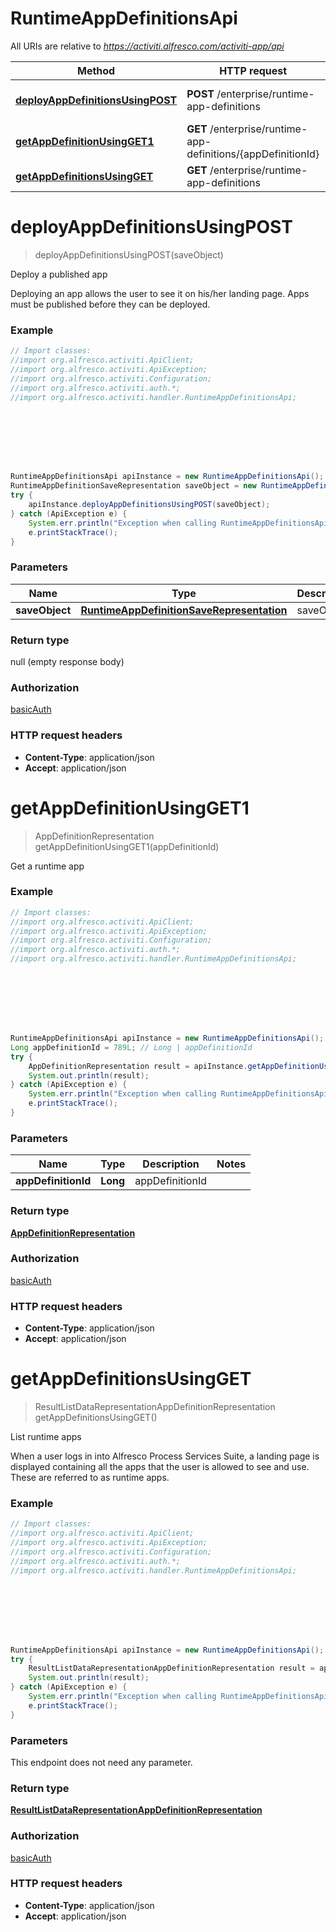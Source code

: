 # RuntimeAppDefinitionsApi

All URIs are relative to *https://activiti.alfresco.com/activiti-app/api*

Method | HTTP request | Description
------------- | ------------- | -------------
[**deployAppDefinitionsUsingPOST**](RuntimeAppDefinitionsApi.md#deployAppDefinitionsUsingPOST) | **POST** /enterprise/runtime-app-definitions | Deploy a published app
[**getAppDefinitionUsingGET1**](RuntimeAppDefinitionsApi.md#getAppDefinitionUsingGET1) | **GET** /enterprise/runtime-app-definitions/{appDefinitionId} | Get a runtime app
[**getAppDefinitionsUsingGET**](RuntimeAppDefinitionsApi.md#getAppDefinitionsUsingGET) | **GET** /enterprise/runtime-app-definitions | List runtime apps


<a name="deployAppDefinitionsUsingPOST"></a>
# **deployAppDefinitionsUsingPOST**
> deployAppDefinitionsUsingPOST(saveObject)

Deploy a published app

Deploying an app allows the user to see it on his/her landing page. Apps must be published before they can be deployed.

### Example
```java
// Import classes:
//import org.alfresco.activiti.ApiClient;
//import org.alfresco.activiti.ApiException;
//import org.alfresco.activiti.Configuration;
//import org.alfresco.activiti.auth.*;
//import org.alfresco.activiti.handler.RuntimeAppDefinitionsApi;








RuntimeAppDefinitionsApi apiInstance = new RuntimeAppDefinitionsApi();
RuntimeAppDefinitionSaveRepresentation saveObject = new RuntimeAppDefinitionSaveRepresentation(); // RuntimeAppDefinitionSaveRepresentation | saveObject
try {
    apiInstance.deployAppDefinitionsUsingPOST(saveObject);
} catch (ApiException e) {
    System.err.println("Exception when calling RuntimeAppDefinitionsApi#deployAppDefinitionsUsingPOST");
    e.printStackTrace();
}
```

### Parameters

Name | Type | Description  | Notes
------------- | ------------- | ------------- | -------------
 **saveObject** | [**RuntimeAppDefinitionSaveRepresentation**](RuntimeAppDefinitionSaveRepresentation.md)| saveObject |

### Return type

null (empty response body)

### Authorization

[basicAuth](../README.md#basicAuth)

### HTTP request headers

 - **Content-Type**: application/json
 - **Accept**: application/json

<a name="getAppDefinitionUsingGET1"></a>
# **getAppDefinitionUsingGET1**
> AppDefinitionRepresentation getAppDefinitionUsingGET1(appDefinitionId)

Get a runtime app

### Example
```java
// Import classes:
//import org.alfresco.activiti.ApiClient;
//import org.alfresco.activiti.ApiException;
//import org.alfresco.activiti.Configuration;
//import org.alfresco.activiti.auth.*;
//import org.alfresco.activiti.handler.RuntimeAppDefinitionsApi;








RuntimeAppDefinitionsApi apiInstance = new RuntimeAppDefinitionsApi();
Long appDefinitionId = 789L; // Long | appDefinitionId
try {
    AppDefinitionRepresentation result = apiInstance.getAppDefinitionUsingGET1(appDefinitionId);
    System.out.println(result);
} catch (ApiException e) {
    System.err.println("Exception when calling RuntimeAppDefinitionsApi#getAppDefinitionUsingGET1");
    e.printStackTrace();
}
```

### Parameters

Name | Type | Description  | Notes
------------- | ------------- | ------------- | -------------
 **appDefinitionId** | **Long**| appDefinitionId |

### Return type

[**AppDefinitionRepresentation**](AppDefinitionRepresentation.md)

### Authorization

[basicAuth](../README.md#basicAuth)

### HTTP request headers

 - **Content-Type**: application/json
 - **Accept**: application/json

<a name="getAppDefinitionsUsingGET"></a>
# **getAppDefinitionsUsingGET**
> ResultListDataRepresentationAppDefinitionRepresentation getAppDefinitionsUsingGET()

List runtime apps

When a user logs in into Alfresco Process Services Suite, a landing page is displayed containing all the apps that the user is allowed to see and use. These are referred to as runtime apps.

### Example
```java
// Import classes:
//import org.alfresco.activiti.ApiClient;
//import org.alfresco.activiti.ApiException;
//import org.alfresco.activiti.Configuration;
//import org.alfresco.activiti.auth.*;
//import org.alfresco.activiti.handler.RuntimeAppDefinitionsApi;








RuntimeAppDefinitionsApi apiInstance = new RuntimeAppDefinitionsApi();
try {
    ResultListDataRepresentationAppDefinitionRepresentation result = apiInstance.getAppDefinitionsUsingGET();
    System.out.println(result);
} catch (ApiException e) {
    System.err.println("Exception when calling RuntimeAppDefinitionsApi#getAppDefinitionsUsingGET");
    e.printStackTrace();
}
```

### Parameters
This endpoint does not need any parameter.

### Return type

[**ResultListDataRepresentationAppDefinitionRepresentation**](ResultListDataRepresentationAppDefinitionRepresentation.md)

### Authorization

[basicAuth](../README.md#basicAuth)

### HTTP request headers

 - **Content-Type**: application/json
 - **Accept**: application/json

